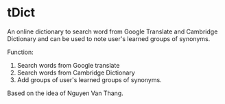 # tDict
An online dictionary to search word from Google Translate and Cambridge Dictionary and can be used to note user's learned groups of synonyms.

Function:
1. Search words from Google translate
2. Search words from Cambridge Dictionary
3. Add groups of user's learned groups of synonyms.

Based on the idea of Nguyen Van Thang.
